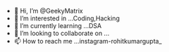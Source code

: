 - 👋 Hi, I’m @GeekyMatrix
- 👀 I’m interested in ...Coding,Hacking
- 🌱 I’m currently learning ...DSA
- 💞️ I’m looking to collaborate on ...
- 📫 How to reach me ...instagram-rohitkumargupta_

<!---
GeekyMatrix/GeekyMatrix is a ✨ special ✨ repository because its `README.md` (this file) appears on your GitHub profile.
You can click the Preview link to take a look at your changes.
--->
